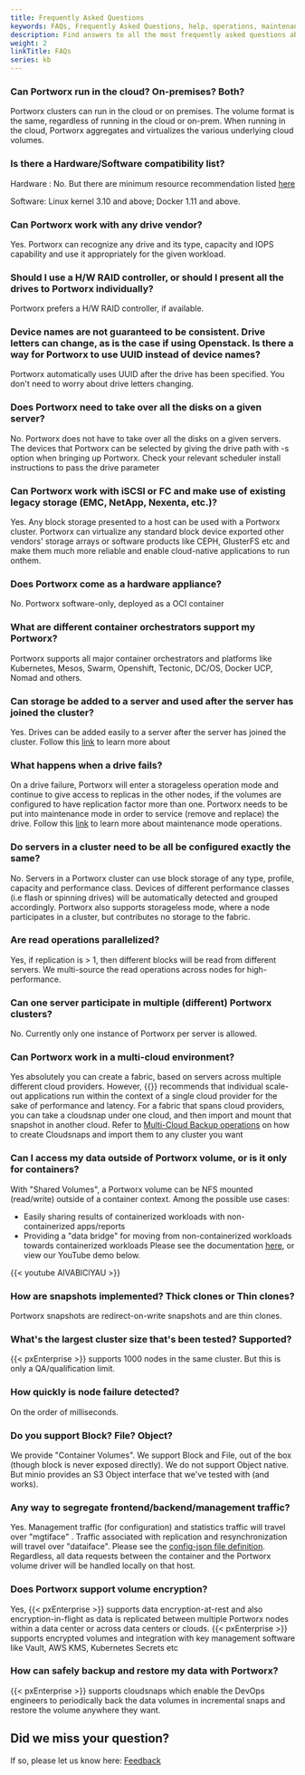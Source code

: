 ```yaml
---
title: Frequently Asked Questions
keywords: FAQs, Frequently Asked Questions, help, operations, maintenance
description: Find answers to all the most frequently asked questions about Portworx.
weight: 2
linkTitle: FAQs
series: kb
---
```


### Can Portworx run in the cloud? On-premises? Both?
Portworx clusters can run in the cloud or on premises. The volume format is the same, regardless of running in the cloud or on-prem.  When running in the cloud, Portworx aggregates and virtualizes the various underlying cloud volumes.

### Is there a Hardware/Software compatibility list?
Hardware : No. But there are minimum resource recommendation listed [here](/start-here-installation/#installation-prerequisites)

Software:   Linux kernel 3.10 and above;     Docker 1.11 and above.

### Can Portworx work with any drive vendor?
Yes.  Portworx can recognize any drive and its type, capacity and IOPS capability and use it appropriately for the given workload.

### Should I use a H/W RAID controller, or should I present all the drives to Portworx individually?
Portworx prefers a H/W RAID controller, if available.

###  Device names are not guaranteed to be consistent. Drive letters can change, as is the case if using Openstack.  Is there a way for Portworx to use UUID instead of device names?

Portworx automatically uses UUID after the drive has been specified.  You don't need to worry about drive letters changing.

### Does Portworx need to take over all the disks on a given server?
No. Portworx does not have to take over all the disks on a given servers. The devices that Portworx can be selected by giving the drive path with -s option when bringing up Portworx. Check your relevant scheduler install instructions to pass the drive parameter

### Can Portworx work with iSCSI or FC and make use of existing legacy storage (EMC, NetApp, Nexenta, etc.)?
Yes. Any block storage presented to a host can be used with a Portworx cluster. Portworx can virtualize any standard block device exported other vendors' storage arrays or software products like CEPH, GlusterFS etc and make them much more reliable and enable cloud-native applications to run onthem.

### Does Portworx come as a hardware appliance?
No.  Portworx software-only, deployed as a OCI container

### What are different container orchestrators support my Portworx?

Portworx supports all major container orchestrators and platforms like Kubernetes, Mesos, Swarm, Openshift, Tectonic, DC/OS, Docker UCP, Nomad and others.

### Can storage be added to a server and used after the server has joined the cluster?
Yes.  Drives can be added easily to a server after the server has joined the cluster. Follow this [link](/install-with-other/operate-and-maintain/scaling/scale-up) to learn more about

### What happens when a drive fails?
On a drive failure, Portworx will enter a storageless operation mode and continue to give access to replicas in the other nodes, if the volumes are configured to have replication factor more than one. Portworx needs to be put into maintenance mode in order to service (remove and replace) the drive. Follow this [link](/portworx-install-with-kubernetes/operate-and-maintain-on-kubernetes/maintenance-mode) to learn more about maintenance mode operations.

### Do servers in a cluster need to be all be configured exactly the same?
No.  Servers in a Portworx cluster can use block storage of any type, profile, capacity and performance class.
Devices of different performance classes (i.e flash or spinning drives) will be automatically detected and grouped accordingly.
Portworx also supports storageless mode, where a node participates in a cluster, but contributes no storage to the fabric.

### Are read operations parallelized?
Yes, if replication is > 1, then different blocks will be read from different servers. We multi-source the read operations across nodes for high-performance.

### Can one server participate in multiple (different) Portworx clusters?
No.  Currently only one instance of Portworx per server is allowed.

### Can Portworx work in a multi-cloud environment?
Yes absolutely you can create a fabric, based on servers across multiple different cloud providers.
However, {{<companyName>}} recommends that individual scale-out applications run within the context of a single cloud provider for the sake of performance and latency.    For a fabric that spans cloud providers, you can take a cloudsnap under one cloud, and then import and mount that snapshot in another cloud. Refer to [Multi-Cloud Backup operations](/reference/cli/cloud-snaps) on how to create Cloudsnaps and import them to any cluster you want

### Can I access my data outside of Portworx volume, or is it only for containers?
With "Shared Volumes", a Portworx volume can be NFS mounted (read/write) outside of a container context.
Among the possible use cases:
* Easily sharing results of containerized workloads with non-containerized apps/reports
* Providing a "data bridge" for moving from non-containerized workloads towards containerized workloads
Please see the documentation [here](/concepts/shared-volumes), or view our YouTube demo below.

{{< youtube AIVABlClYAU >}}

### How are snapshots implemented?    Thick clones or Thin clones?
Portworx snapshots are redirect-on-write snapshots and are thin clones.

### What's the largest cluster size that's been tested?  Supported?
{{< pxEnterprise >}} supports 1000 nodes in the same cluster.  But this is only a QA/qualification limit.

### How quickly is node failure detected?
On the order of milliseconds.

### Do you support Block?  File?  Object?
We provide "Container Volumes".   We support Block and File, out of the box (though block is never exposed directly).
We do not support Object native.   But minio provides an S3 Object interface that we've tested with (and works).

### Any way to segregate frontend/backend/management traffic?
Yes.  Management traffic (for configuration) and statistics traffic will travel over "mgtiface" .
Traffic associated with replication and resynchronization will travel over "dataiface".
Please see the [config-json file definition](/shared/install-with-other-docker-config-json).
Regardless, all data requests between the container and the Portworx volume driver will be handled locally on that host.

### Does Portworx support volume encryption?
Yes, {{< pxEnterprise >}} supports data encryption-at-rest and also encryption-in-flight as data is replicated between multiple Portworx nodes within a data center or across data centers or clouds. {{< pxEnterprise >}} supports encrypted volumes and integration with key management software like Vault, AWS KMS, Kubernetes Secrets etc

### How can safely backup and restore my data with Portworx?
{{< pxEnterprise >}} supports cloudsnaps which enable the DevOps engineers to periodically back the data volumes in incremental snaps and restore the volume anywhere they want.

## Did we miss your question?
If so, please let us know here: <a class="email" title="Submit feedback" href="mailto:support@portworx.com?subject={{site.feedback_subject_line}} feedback&body=I have some feedback about the {{page.title}} page"><i class="fa fa-envelope-o"></i> Feedback</a>
